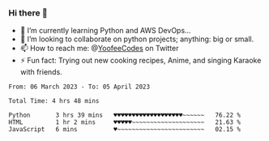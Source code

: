### Hi there 👋

<!--
**Sara-Pak/Sara-Pak** is a ✨ _special_ ✨ repository because its `README.md` (this file) appears on your GitHub profile.

Here are some ideas to get you started:
- 🤔 I’m looking for help with ...
- 💬 Ask me about ...
- 😄 Pronouns: ...


- 🔭 I’m currently working on getting certified in Google's IT Automation with Python and doing #100daysofcode in Python. 
-->
- 🌱 I’m currently learning Python and AWS DevOps...
- 👯 I’m looking to collaborate on python projects; anything: big or small.
- 📫 How to reach me: @[YoofeeCodes](https://twitter.com/YoofeeCodes) on Twitter
- ⚡ Fun fact: Trying out new cooking recipes, Anime, and singing Karaoke with friends.


<!--START_SECTION:waka-->

```text
From: 06 March 2023 - To: 05 April 2023

Total Time: 4 hrs 48 mins

Python       3 hrs 39 mins   ♥♥♥♥♥♥♥♥♥♥♥♥♥♥♥♥♥♥♥~~~~~~   76.22 %
HTML         1 hr 2 mins     ♥♥♥♥♥~~~~~~~~~~~~~~~~~~~~   21.63 %
JavaScript   6 mins          ♥~~~~~~~~~~~~~~~~~~~~~~~~   02.15 %
```

<!--END_SECTION:waka-->
